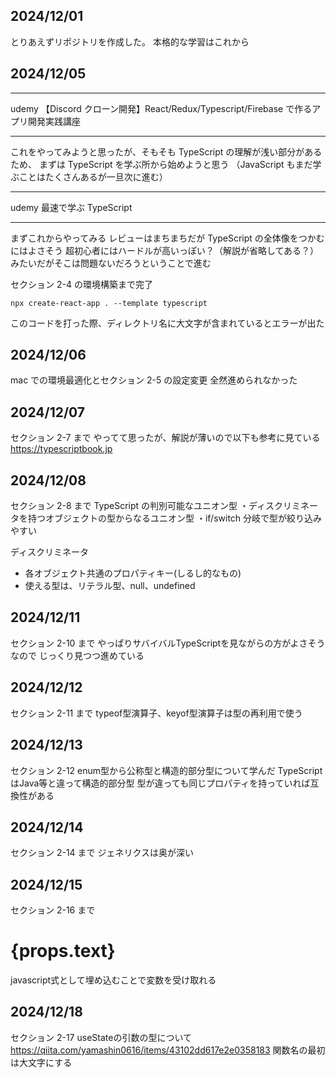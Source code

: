 ## 2024/12/01

とりあえずリポジトリを作成した。
本格的な学習はこれから

## 2024/12/05

---

udemy
【Discord クローン開発】React/Redux/Typescript/Firebase で作るアプリ開発実践講座

---

これをやってみようと思ったが、そもそも TypeScript の理解が浅い部分があるため、
まずは TypeScript を学ぶ所から始めようと思う
（JavaScript もまだ学ぶことはたくさんあるが一旦次に進む）

---

udemy
最速で学ぶ TypeScript

---

まずこれからやってみる
レビューはまちまちだが TypeScript の全体像をつかむにはよさそう
超初心者にはハードルが高いっぽい？（解説が省略してある？）みたいだがそこは問題ないだろうということで進む

セクション 2-4 の環境構築まで完了

```
npx create-react-app . --template typescript
```

このコードを打った際、ディレクトリ名に大文字が含まれているとエラーが出た

## 2024/12/06

mac での環境最適化とセクション 2-5 の設定変更
全然進められなかった

## 2024/12/07

セクション 2-7 まで
やってて思ったが、解説が薄いので以下も参考に見ている
https://typescriptbook.jp

## 2024/12/08

セクション 2-8 まで
TypeScript の判別可能なユニオン型
・ディスクリミネータを持つオブジェクトの型からなるユニオン型
・if/switch 分岐で型が絞り込みやすい

ディスクリミネータ
- 各オブジェクト共通のプロパティキー(しるし的なもの)
- 使える型は、リテラル型、null、undefined

## 2024/12/11

セクション 2-10 まで
やっぱりサバイバルTypeScriptを見ながらの方がよさそうなので
じっくり見つつ進めている

## 2024/12/12

セクション 2-11 まで
typeof型演算子、keyof型演算子は型の再利用で使う

## 2024/12/13

セクション 2-12
enum型から公称型と構造的部分型について学んだ
TypeScriptはJava等と違って構造的部分型
型が違っても同じプロパティを持っていれば互換性がある

## 2024/12/14

セクション 2-14 まで
ジェネリクスは奥が深い

## 2024/12/15

セクション 2-16 まで
<h1>{props.text}</h1>
javascript式として埋め込むことで変数を受け取れる

## 2024/12/18

セクション 2-17
useStateの引数の型について
https://qiita.com/yamashin0616/items/43102dd617e2e0358183
関数名の最初は大文字にする
